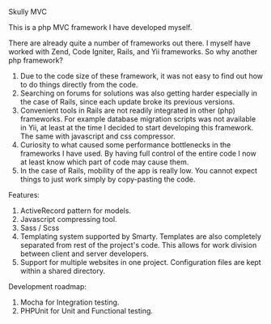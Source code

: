 Skully MVC

This is a php MVC framework I have developed myself.

There are already quite a number of frameworks out there. I myself have worked with Zend, Code Igniter, Rails, and Yii frameworks. So why another php framework?

1. Due to the code size of these framework, it was not easy to find out how to do things directly from the code.
2. Searching on forums for solutions was also getting harder especially in the case of Rails, since each update broke its previous versions.
3. Convenient tools in Rails are not readily integrated in other (php) frameworks. For example database migration scripts was not available in Yii, at least at the time I decided to start developing this framework. The same with javascript and css compressor.
4. Curiosity to what caused some performance bottlenecks in the frameworks I have used. By having full control of the entire code I now at least know which part of code may cause them.
5. In the case of Rails, mobility of the app is really low. You cannot expect things to just work simply by copy-pasting the code.

Features:

1. ActiveRecord pattern for models.
2. Javascript compressing tool.
3. Sass / Scss
4. Templating system supported by Smarty. Templates are also completely separated from rest of the project's code. This allows for work division between client and server developers.
5. Support for multiple websites in one project. Configuration files are kept within a shared directory.

Development roadmap:

1. Mocha for Integration testing.
2. PHPUnit for Unit and Functional testing.
